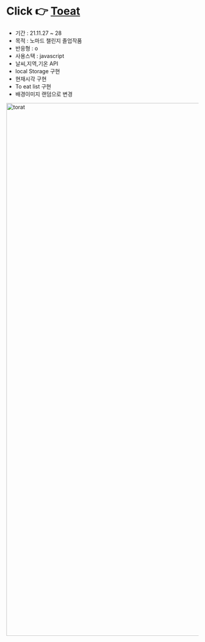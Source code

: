 # Click 👉 <a href ="https://awesomeyelim.github.io/toeat1.github.io/">Toeat</a>
- 기간 : 21.11.27 ~ 28
- 목적 : 노마드 챌린지 졸업작품
- 반응형 : o
- 사용스택 : javascript
- 날씨,지역,기온 API 
- local Storage 구현
- 현재시각 구현
- To eat list 구현
- 배경이미지 랜덤으로 변경

<a href="https://nomadcoders.co/community/thread/1506">
  <img width="1397" alt="torat" src="https://user-images.githubusercontent.com/93499143/147185244-db83a641-9391-4c01-9c72-b93b3e045598.png">
</a>
